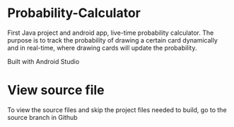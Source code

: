 # Probability-Calculator
First Java project and android app, live-time probability calculator. The purpose is to track the probability of drawing a certain card dynamically and in real-time, where drawing cards will update the probability.

Built with Android Studio

# View source file
To view the source files and skip the project files needed to build, go to the source branch in Github
